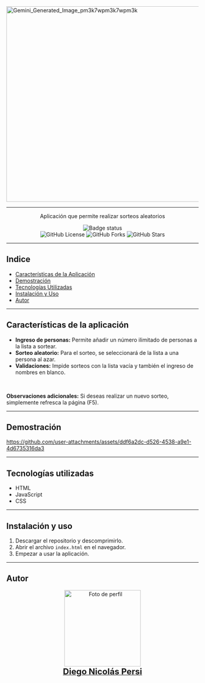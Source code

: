 <img align="center" width="512" height="512" alt="Gemini_Generated_Image_pm3k7wpm3k7wpm3k" src="https://github.com/user-attachments/assets/08c187c3-3105-4acc-8d5b-a3a548b819e6" />  

---  

<div align="center">
  <p>
    Aplicación que permite realizar sorteos aleatorios
  </p>  
  
  ![Badge status](https://img.shields.io/badge/STATUS-FINALIZADO-blue)  
  ![GitHub License](https://img.shields.io/github/license/Kavorlaya/amigo-secreto)
  ![GitHub Forks](https://img.shields.io/github/forks/Kavorlaya/amigo-secreto)
  ![GitHub Stars](https://img.shields.io/github/stars/Kavorlaya/amigo-secreto)
</div>  

---  
## Indice
- [Características de la Aplicación](#caracteristicas-de-la-aplicacion)
- [Demostración](#demostracion)
- [Tecnologías Utilizadas](#tecnologias-utilizadas)
- [Instalación y Uso](#instalacion-y-uso)
- [Autor](#autor)
  

---  
## Características de la aplicación
- **Ingreso de personas:** Permite añadir un número ilimitado de personas a la lista a sortear.  
- **Sorteo aleatorio:** Para el sorteo, se seleccionará de la lista a una persona al azar.  
- **Validaciones:** Impide sorteos con la lista vacía y también el ingreso de nombres en blanco.

<br>  

**Observaciones adicionales:** Si deseas realizar un nuevo sorteo, simplemente refresca la página (F5).

---

## Demostración
https://github.com/user-attachments/assets/ddf6a2dc-d526-4538-a9e1-4d6735316da3  

---  

## Tecnologías utilizadas
- HTML
- JavaScript
- CSS
---  

## Instalación y uso
1. Descargar el repositorio y descomprimirlo.
2. Abrir el archivo `index.html` en el navegador.
3. Empezar a usar la aplicación.

---  
## Autor
<div align="center">
  <a href="https://github.com/Kavorlaya">
    <img src="https://github.com/Kavorlaya.png" width="200" alt="Foto de perfil" />
    <br />
    <span style="font-size:22px;"><b>Diego Nicolás Persi</b></span>
  </a>
</div>


